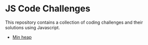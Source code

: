 # JS Code Challenges

This repository contains a collection of coding challenges and their solutions using Javascript.

- [Min heap](https://github.com/blkfltchr/js-code-challenges/tree/master/min-heap)